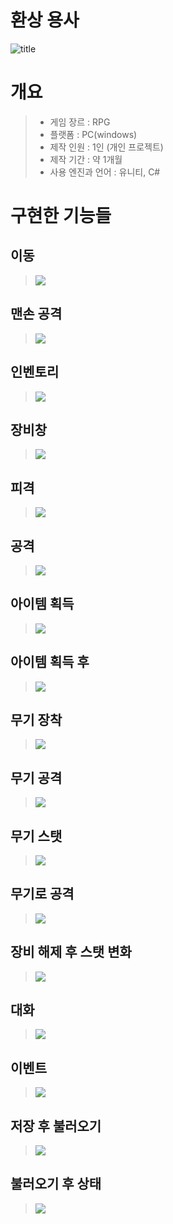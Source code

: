 # 환상 용사

![title](https://user-images.githubusercontent.com/32096820/142764697-1da0de5c-ec34-412c-a8bc-615c13ea0cca.png)
# 개요
> + 게임 장르 : RPG
> + 플랫폼 : PC(windows)
> + 제작 인원 : 1인 (개인 프로젝트)
> + 제작 기간 : 약 1개월
> + 사용 엔진과 언어 : 유니티, C#

# 구현한 기능들
## 이동
> <img src="https://user-images.githubusercontent.com/32096820/142854930-4e9fcbcb-278a-4710-b747-1234dcf895a7.gif">
## 맨손 공격
> <img src="https://user-images.githubusercontent.com/32096820/142854944-b4b69f84-50d2-4276-aa97-1970c05150eb.gif">
## 인벤토리
> <img src="https://user-images.githubusercontent.com/32096820/142854953-e07eb7eb-ec4a-4836-a2b6-f87a16670de6.gif">
## 장비창
> <img src="https://user-images.githubusercontent.com/32096820/142854955-61990bc1-3f94-44b3-b4cc-d30909b9562b.gif">
## 피격
> <img src="https://user-images.githubusercontent.com/32096820/142854960-d10409da-eeb5-4c60-be49-149a0a9b3020.gif">
## 공격
> <img src="https://user-images.githubusercontent.com/32096820/142854972-12e46c77-4772-4430-bc38-08c043796128.gif">
## 아이템 획득
> <img src="https://user-images.githubusercontent.com/32096820/142854981-e77974fa-92d1-4173-9c51-d60bbb720668.gif">
## 아이템 획득 후
> <img src="https://user-images.githubusercontent.com/32096820/142854991-22ab8e60-4e43-4e91-8bcd-6e91ede2115f.gif">
## 무기 장착
> <img src="https://user-images.githubusercontent.com/32096820/142854995-d73756db-aaf3-4784-9a5e-8bf87ccf7e9d.gif">
## 무기 공격
> <img src="https://user-images.githubusercontent.com/32096820/142854997-230cd1f4-afbf-4852-bb6b-5ad9463d0cb3.gif">
## 무기 스탯
> <img src="https://user-images.githubusercontent.com/32096820/142855004-2343d225-a532-4ec1-87bb-59f7ad937d2e.gif">
## 무기로 공격
> <img src="https://user-images.githubusercontent.com/32096820/142855010-972d39a8-6521-4db9-8a44-8d4023f723f8.gif">
## 장비 해제 후 스탯 변화
> <img src="https://user-images.githubusercontent.com/32096820/142855017-03781be3-2acd-4d8f-a162-de637f3748f3.gif">
## 대화
> <img src="https://user-images.githubusercontent.com/32096820/142855020-2aa961bd-9188-469a-a84d-56fe84ba64dd.gif">
## 이벤트
> <img src="https://user-images.githubusercontent.com/32096820/142855027-a2fb0b86-1ec1-4148-8f40-1119f3643ab1.gif">
## 저장 후 불러오기
> <img src="https://user-images.githubusercontent.com/32096820/142855534-da58e06f-3642-43a6-a28c-2fe359403c1a.gif">
## 불러오기 후 상태
> <img src="https://user-images.githubusercontent.com/32096820/142855048-025b0169-12f7-4000-8b76-41111efaea99.gif">
